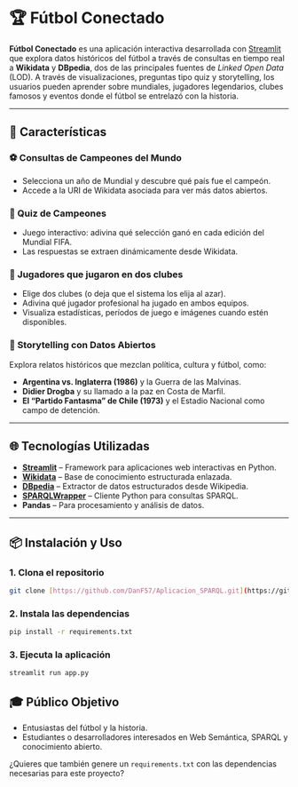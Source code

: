 # 🏆 Fútbol Conectado

**Fútbol Conectado** es una aplicación interactiva desarrollada con [Streamlit](https://streamlit.io/) que explora datos históricos del fútbol a través de consultas en tiempo real a **Wikidata** y **DBpedia**, dos de las principales fuentes de *Linked Open Data* (LOD).
A través de visualizaciones, preguntas tipo quiz y storytelling, los usuarios pueden aprender sobre mundiales, jugadores legendarios, clubes famosos y eventos donde el fútbol se entrelazó con la historia.

---

## 🚀 Características

### ⚽ Consultas de Campeones del Mundo

* Selecciona un año de Mundial y descubre qué país fue el campeón.
* Accede a la URI de Wikidata asociada para ver más datos abiertos.

### 🎯 Quiz de Campeones

* Juego interactivo: adivina qué selección ganó en cada edición del Mundial FIFA.
* Las respuestas se extraen dinámicamente desde Wikidata.

### 🔄 Jugadores que jugaron en dos clubes

* Elige dos clubes (o deja que el sistema los elija al azar).
* Adivina qué jugador profesional ha jugado en ambos equipos.
* Visualiza estadísticas, períodos de juego e imágenes cuando estén disponibles.

### 📖 Storytelling con Datos Abiertos

Explora relatos históricos que mezclan política, cultura y fútbol, como:

* **Argentina vs. Inglaterra (1986)** y la Guerra de las Malvinas.
* **Didier Drogba** y su llamado a la paz en Costa de Marfil.
* **El “Partido Fantasma” de Chile (1973)** y el Estadio Nacional como campo de detención.

---

## 🌐 Tecnologías Utilizadas

* **[Streamlit](https://streamlit.io/)** – Framework para aplicaciones web interactivas en Python.
* **[Wikidata](https://www.wikidata.org/)** – Base de conocimiento estructurada enlazada.
* **[DBpedia](https://dbpedia.org/)** – Extractor de datos estructurados desde Wikipedia.
* **[SPARQLWrapper](https://rdflib.github.io/sparqlwrapper/)** – Cliente Python para consultas SPARQL.
* **Pandas** – Para procesamiento y análisis de datos.

---

## 📦 Instalación y Uso

### 1. Clona el repositorio

```bash
git clone [https://github.com/DanF57/Aplicacion_SPARQL.git](https://github.com/DanF57/Aplicacion_SPARQL/)
```

### 2. Instala las dependencias

```bash
pip install -r requirements.txt
```

### 3. Ejecuta la aplicación

```bash
streamlit run app.py
```
## 🎓 Público Objetivo

* Entusiastas del fútbol y la historia.
* Estudiantes o desarrolladores interesados en Web Semántica, SPARQL y conocimiento abierto.

¿Quieres que también genere un `requirements.txt` con las dependencias necesarias para este proyecto?
